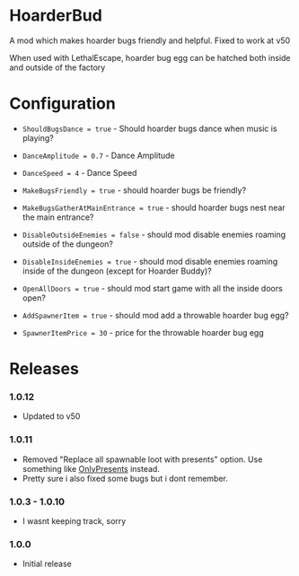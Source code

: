 # HoarderBud
A mod which makes hoarder bugs friendly and helpful.
Fixed to work at v50


When used with LethalEscape, hoarder bug egg can be hatched both inside and outside of the factory

# Configuration

* `ShouldBugsDance = true` - Should hoarder bugs dance when music is playing?
* `DanceAmplitude = 0.7` - Dance Amplitude
* `DanceSpeed = 4` - Dance Speed

* `MakeBugsFriendly = true` - should hoarder bugs be friendly?
* `MakeBugsGatherAtMainEntrance = true` - should hoarder bugs nest near the main entrance?
* `DisableOutsideEnemies = false` - should mod disable enemies roaming outside of the dungeon?
* `DisableInsideEnemies = true` - should mod disable enemies roaming inside of the dungeon (except for Hoarder Buddy)?
* `OpenAllDoors = true` - should mod start game with all the inside doors open?
* `AddSpawnerItem = true` - should mod add a throwable hoarder bug egg?
* `SpawnerItemPrice = 30` - price for the throwable hoarder bug egg

# Releases

### 1.0.12
* Updated to v50

### 1.0.11
* Removed "Replace all spawnable loot with presents" option. Use something like [OnlyPresents](https://thunderstore.io/c/lethal-company/p/Zehs/OnlyPresents/) instead.
* Pretty sure i also fixed some bugs but i dont remember.

### 1.0.3 - 1.0.10
* I wasnt keeping track, sorry
 
### 1.0.0
* Initial release
